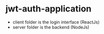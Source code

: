 # jwt-auth-application
- client folder is the login interface (ReactJs)
- server folder is the backend (NodeJs)
